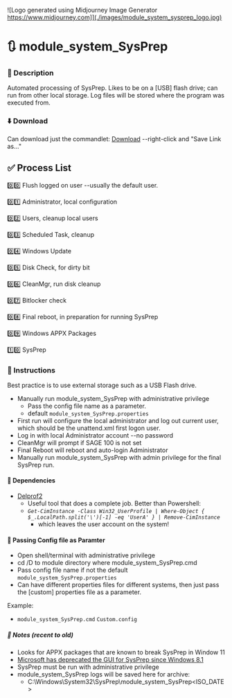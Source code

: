 ![Logo generated using Midjourney Image Generator https://www.midjourney.com]](./images/module_system_sysprep_logo.jpg)
# :arrows_clockwise: module_system_SysPrep


### :page_with_curl: Description

Automated processing of SysPrep.
Likes to be on a [USB] flash drive; can run from other local storage.
Log files will be stored where the program was executed from.


### :arrow_down: Download

Can download just the commandlet:
[Download](https://raw.githubusercontent.com/DavidGeeraerts/module_system_SysPrep/main/module_system_SysPrep.cmd) --right-click and "Save Link as..."


## :white_check_mark: Process List

:zero::zero: Flush logged on user --usually the default user.

:zero::one: Administrator, local configuration

:zero::two: Users, cleanup local users

:zero::three: Scheduled Task, cleanup

:zero::four: Windows Update

:zero::five: Disk Check, for dirty bit

:zero::six: CleanMgr, run disk cleanup

:zero::seven: Bitlocker check

:zero::eight: Final reboot, in preparation for running SysPrep

:zero::nine: Windows APPX Packages

:one::zero: SysPrep


### :green_book: Instructions

Best practice is to use external storage such as a USB Flash drive.

- Manually run module\_system\_SysPrep with administrative privilege
	- Pass the config file name as a parameter.
	- default `module_system_SysPrep.properties`
- First run will configure the local administrator and log out current user, which should be the unattend.xml first logon user.
- Log in with local Administrator account --no password 
- CleanMgr will prompt if SAGE 100 is not set
- Final Reboot will reboot and auto-login Administrator
- Manually run module_system_SysPrep with admin privilege for the final SysPrep run.


#### :orange_book: Dependencies

- [Delprof2](https://helgeklein.com/free-tools/delprof2-user-profile-deletion-tool/)
	- Useful tool that does a complete job. Better than Powershell:
	- *`Get-CimInstance -Class Win32_UserProfile | Where-Object { $_.LocalPath.split('\')[-1] -eq 'UserA' } | Remove-CimInstance`*
		- which leaves the user account on the system!

#### :incoming_envelope: Passing Config file as Paramter

- Open shell/terminal with administrative privilege
- cd /D to module directory where module_system_SysPrep.cmd
- Pass config file name if not the default `module_system_SysPrep.properties`
- Can have different properties files for different systems, then just pass the [custom] properties file as a parameter.


Example:

- `module_system_SysPrep.cmd` `Custom.config`


##### :notebook: Notes (recent to old)

- Looks for APPX packages that are known to break SysPrep in Window 11
- [Microsoft has deprecated the GUI for SysPrep since Windows 8.1](https://docs.microsoft.com/en-us/windows-hardware/manufacture/desktop/sysprep--system-preparation--overview) 
- SysPrep must be run with administrative privilege  
- module_system_SysPrep logs will be saved here for archive:
	- C:\Windows\System32\SysPrep\module_system_SysPrep\<ISO_DATE>
